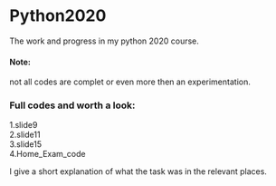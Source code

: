 # Python2020
The work and progress in my python 2020 course.  
#### Note: 
not all codes are complet or even more then an experimentation.
### Full codes and worth a look:
1.slide9  
2.slide11  
3.slide15  
4.Home_Exam_code  

I give a short explanation of what the task was in the relevant places.
